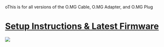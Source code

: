 oThis is for all versions of the O.MG Cable, O.MG Adapter, and O.MG Plug



# [Setup Instructions & Latest Firmware](https://github.com/O-MG/O.MG-Firmware/wiki)



<img src="https://o.mg.lol/OMGCable-pkg.jpg" >